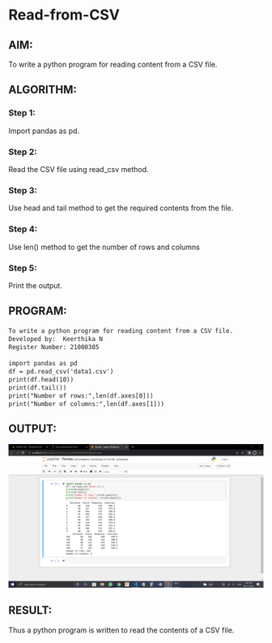 # Read-from-CSV

## AIM:
To write a python program for reading content from a CSV file.


## ALGORITHM:
### Step 1:
Import pandas as pd.



### Step 2:
Read the CSV file using read_csv method.


### Step 3:
Use head and tail method to get the required contents from the file.


### Step 4:
Use len() method to get the number of rows and columns


### Step 5:
Print the output.


## PROGRAM:
```
To write a python program for reading content from a CSV file.
Developed by:  Keerthika N
Register Number: 21000385

import pandas as pd
df = pd.read_csv('data1.csv')
print(df.head(10))
print(df.tail())
print("Number of rows:",len(df.axes[0]))
print("Number of columns:",len(df.axes[1]))
```
## OUTPUT:
![ot](./1.png)

## RESULT:
Thus a python program is written to read the contents of a CSV file.

